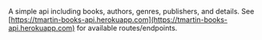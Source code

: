 A simple api including books, authors, genres, publishers, and details. See [https://tmartin-books-api.herokuapp.com](https://tmartin-books-api.herokuapp.com) for available routes/endpoints.